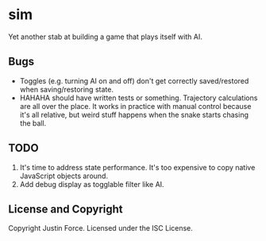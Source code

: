 sim
========

Yet another stab at building a game that plays itself with AI.

Bugs
----

* Toggles (e.g. turning AI on and off) don't get correctly saved/restored when
  saving/restoring state.
* HAHAHA should have written tests or something. Trajectory calculations are all
  over the place. It works in practice with manual control because it's all
  relative, but weird stuff happens when the snake starts chasing the ball.

TODO
----

1. It's time to address state performance. It's too expensive to copy native
  JavaScript objects around.
2. Add debug display as togglable filter like AI.

License and Copyright
---------------------

Copyright Justin Force. Licensed under the ISC License.
